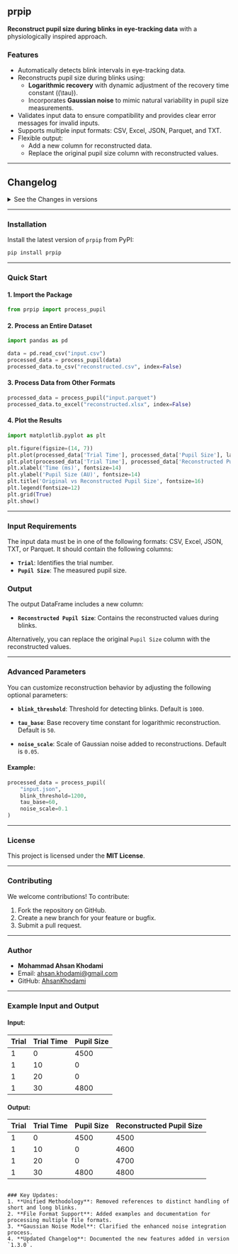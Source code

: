 
## **prpip**
**Reconstruct pupil size during blinks in eye-tracking data** with a physiologically inspired approach.

### **Features**
- Automatically detects blink intervals in eye-tracking data.
- Reconstructs pupil size during blinks using:
  - **Logarithmic recovery** with dynamic adjustment of the recovery time constant (\(\tau\)).
  - Incorporates **Gaussian noise** to mimic natural variability in pupil size measurements.
- Validates input data to ensure compatibility and provides clear error messages for invalid inputs.
- Supports multiple input formats: CSV, Excel, JSON, Parquet, and TXT.
- Flexible output:
  - Add a new column for reconstructed data.
  - Replace the original pupil size column with reconstructed values.

---

## **Changelog**

<details>
  <summary>See the Changes in versions</summary>

### **Version 0.0.post1**
- Initial release of `prpip`.
- Implemented logarithmic recovery for long blinks and linear blending for short blinks.
- Added stochastic variability to mimic natural pupil fluctuations.
- Supported batch processing of datasets and individual trials.

### **Version 1.1.0dev1 - Pre-Release**
- Enhanced noise scaling for long-blink reconstructions.
- Added advanced parameter customization (`tau`, `noise_scale`).
- Improved boundary smoothing for blink transitions.

### **Version 1.2.1**
- Introduced additional output format options.
- Optimized performance for large datasets.

### **Version 1.2.3**
- Added a check in `detect_blinks` to print a message when no blinks are detected in the trial data.
- Improved handling of floating-point time indices during pupil reconstruction, ensuring compatibility with non-integer time formats.
- Fixed minor bugs related to batch processing of trials.
- Improved error messages for invalid inputs, making debugging easier for users.

### **Version 1.3.0**
- Unified reconstruction method: removed distinctions between short and long blinks.
- Added support for multiple file formats: CSV, Excel, JSON, TXT, and Parquet.
- Incorporated comprehensive input validation to ensure consistent and robust data processing.
- Enhanced the Gaussian noise model for more realistic reconstruction.
- Optimized compatibility with `pandas` and modern data workflows.

### **Version 1.3.2**
  This Version is alinged `blink detection` based on (Hershman, 2018) work to have a better detection of blinks
   - A new `smooth` function implements a moving average to reduce noise in the pupil size signal.
   - `monotonically_dec` and `monotonically_inc` arrays are used to refine blink onset (decreasing) and offset (increasing) points.
   - Blinks are identified where pupil size equals zero, using transitions detected via the `diff` function.
   - Handles blinks at the start or end of the data, ensuring valid onset and offset indices.
   - Consecutive blinks within `concat_gap_interval` are merged to avoid over-segmentation.
   - Blink intervals are returned as tuples of start and end indices, refined based on smoothing and monotonicity. 


</details>

---

### **Installation**
Install the latest version of `prpip` from PyPI:

```bash
pip install prpip
```

---

### **Quick Start**

#### **1. Import the Package**
```python
from prpip import process_pupil
```

#### **2. Process an Entire Dataset**
```python
import pandas as pd

data = pd.read_csv("input.csv")
processed_data = process_pupil(data)
processed_data.to_csv("reconstructed.csv", index=False)
```

#### **3. Process Data from Other Formats**
```python
processed_data = process_pupil("input.parquet")
processed_data.to_excel("reconstructed.xlsx", index=False)
```

#### **4. Plot the Results**
```python
import matplotlib.pyplot as plt

plt.figure(figsize=(14, 7))
plt.plot(processed_data['Trial Time'], processed_data['Pupil Size'], label='Original Pupil Size (with Blinks)', alpha=0.6)
plt.plot(processed_data['Trial Time'], processed_data['Reconstructed Pupil Size'], label='Reconstructed Pupil Size', linestyle='--')
plt.xlabel('Time (ms)', fontsize=14)
plt.ylabel('Pupil Size (AU)', fontsize=14)
plt.title('Original vs Reconstructed Pupil Size', fontsize=16)
plt.legend(fontsize=12)
plt.grid(True)
plt.show()
```

---

### **Input Requirements**
The input data must be in one of the following formats: CSV, Excel, JSON, TXT, or Parquet. It should contain the following columns:
- **`Trial`**: Identifies the trial number.
- **`Pupil Size`**: The measured pupil size.

### **Output**
The output DataFrame includes a new column:
- **`Reconstructed Pupil Size`**: Contains the reconstructed values during blinks.

Alternatively, you can replace the original `Pupil Size` column with the reconstructed values.

---

### **Advanced Parameters**
You can customize reconstruction behavior by adjusting the following optional parameters:

- **`blink_threshold`**:
  Threshold for detecting blinks. Default is `1000`.

- **`tau_base`**:
  Base recovery time constant for logarithmic reconstruction. Default is `50`.

- **`noise_scale`**:
  Scale of Gaussian noise added to reconstructions. Default is `0.05`.

#### Example:
```python
processed_data = process_pupil(
    "input.json",
    blink_threshold=1200,
    tau_base=60,
    noise_scale=0.1
)
```

---

### **License**
This project is licensed under the **MIT License**.

---

### **Contributing**
We welcome contributions! To contribute:
1. Fork the repository on GitHub.
2. Create a new branch for your feature or bugfix.
3. Submit a pull request.

---

### **Author**
- **Mohammad Ahsan Khodami**
- Email: [ahsan.khodami@gmail.com](mailto:ahsan.khodami@gmail.com)
- GitHub: [AhsanKhodami](https://github.com/AhsanKhodami)

---

### **Example Input and Output**
#### **Input:**
| Trial | Trial Time | Pupil Size |
|-------|------------|------------|
| 1     | 0          | 4500       |
| 1     | 10         | 0          |
| 1     | 20         | 0          |
| 1     | 30         | 4800       |

#### **Output:**
| Trial | Trial Time | Pupil Size | Reconstructed Pupil Size |
|-------|------------|------------|--------------------------|
| 1     | 0          | 4500       | 4500                    |
| 1     | 10         | 0          | 4600                    |
| 1     | 20         | 0          | 4700                    |
| 1     | 30         | 4800       | 4800                    |
```

### Key Updates:
1. **Unified Methodology**: Removed references to distinct handling of short and long blinks.
2. **File Format Support**: Added examples and documentation for processing multiple file formats.
3. **Gaussian Noise Model**: Clarified the enhanced noise integration process.
4. **Updated Changelog**: Documented the new features added in version `1.3.0`.
